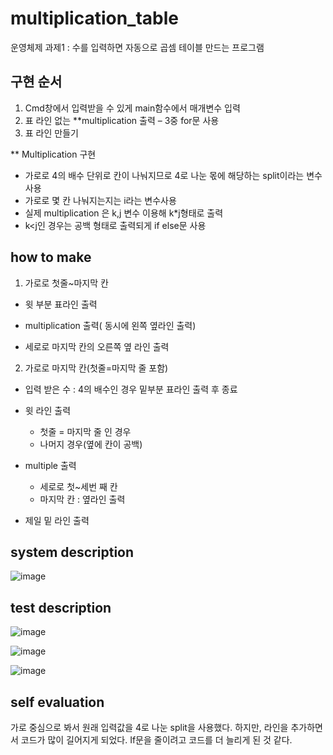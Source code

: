 # multiplication_table
운영체제 과제1 : 수를 입력하면 자동으로 곱셈 테이블 만드는 프로그램

## 구현 순서
1. Cmd창에서 입력받을 수 있게 main함수에서 매개변수 입력
2. 표 라인 없는 **multiplication 출력 – 3중 for문 사용
3. 표 라인 만들기

** Multiplication 구현
- 가로로 4의 배수 단위로 칸이 나눠지므로 4로 나눈 몫에 해당하는 split이라는 변수 사용
- 가로로 몇 칸 나눠지는지는 i라는 변수사용
- 실제 multiplication 은 k,j 변수 이용해 k*j형태로 출력
- k<j인 경우는 공백 형태로 출력되게 if else문 사용

## how to make

1. 가로로 첫줄~마지막 칸
	
+ 윗 부분 표라인 출력

+ multiplication 출력( 동시에 왼쪽 옆라인 출력)

+ 세로로 마지막 칸의 오른쪽 옆 라인 출력

2. 가로로 마지막 칸(첫줄=마지막 줄 포함)

+ 입력 받은 수 : 4의 배수인 경우 밑부분 표라인 출력 후 종료

+ 윗 라인 출력
	+ 첫줄 = 마지막 줄 인 경우
	+ 나머지 경우(옆에 칸이 공백)

+ multiple 출력
	+ 세로로 첫~세번 째 칸
	+ 마지막 칸 : 옆라인 출력

+ 제일 밑 라인 출력
	


## system description
![image](https://user-images.githubusercontent.com/52481037/93209985-d5f6ce00-f799-11ea-83ad-86cd4dc7cdc2.png)

## test description
![image](https://user-images.githubusercontent.com/52481037/93210092-00488b80-f79a-11ea-92c7-c171f3c33949.png)


![image](https://user-images.githubusercontent.com/52481037/93210104-0474a900-f79a-11ea-8e67-3794db9c61d4.png)


![image](https://user-images.githubusercontent.com/52481037/93210114-076f9980-f79a-11ea-91cf-aec313c735fc.png)

## self evaluation

가로 중심으로 봐서 원래 입력값을 4로 나눈 split을 사용했다. 하지만, 라인을 추가하면서 코드가 많이 길어지게 되었다. If문을 줄이려고 코드를 더 늘리게 된 것 같다.
 

